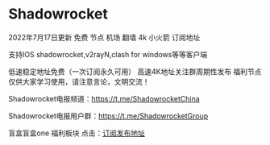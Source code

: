 # Shadowrocket
2022年7月17日更新 免费 节点 机场 翻墙 4k 小火箭 订阅地址 

支持IOS shadowrocket,v2rayN,clash for windows等等客户端

低速稳定地址免费（一次订阅永久可用）
高速4K地址关注群周期性发布
福利节点仅供大家学习使用，请注意言论，文明交流！

Shadowrocket电报频道：https://t.me/ShadowrocketChina

Shadowrocket电报用户群：https://t.me/ShadowrocketGroup

盲盒盲盒one 福利板块 点击：[订阅发布地址](https://bit.ly/3kQRvHC)

